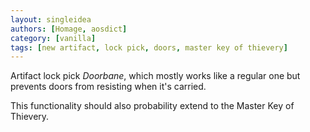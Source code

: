 ```yaml
---
layout: singleidea
authors: [Homage, aosdict]
category: [vanilla]
tags: [new artifact, lock pick, doors, master key of thievery]
---
```

Artifact lock pick *Doorbane*, which mostly works like a regular one but prevents
doors from resisting when it's carried.

This functionality should also probability extend to the Master Key of Thievery.
